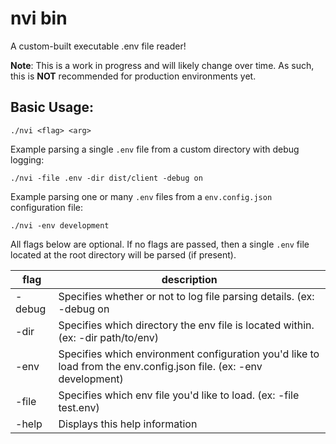 # nvi bin
A custom-built executable .env file reader!

**Note**: This is a work in progress and will likely change over time. As such, this is **NOT** recommended for production environments yet.

## Basic Usage:

```DOSINI
./nvi <flag> <arg>
```

Example parsing a single `.env` file from a custom directory with debug logging:
```DOSINI
./nvi -file .env -dir dist/client -debug on
```

Example parsing one or many `.env` files from a `env.config.json` configuration file:
```DOSINI
./nvi -env development
```

All flags below are optional. If no flags are passed, then a single `.env` file located at the root directory will be parsed (if present).

| flag   | description                                                                                                        |
| ------ | ------------------------------------------------------------------------------------------------------------------ |
| -debug | Specifies whether or not to log file parsing details. (ex: -debug on|off)                                          |
| -dir   | Specifies which directory the env file is located within. (ex: -dir path/to/env)                                   |
| -env   | Specifies which environment configuration you'd like to load from the env.config.json file. (ex: -env development) |
| -file  | Specifies which env file you'd like to load. (ex: -file test.env)                                                  |
| -help  | Displays this help information                                                                                     |

